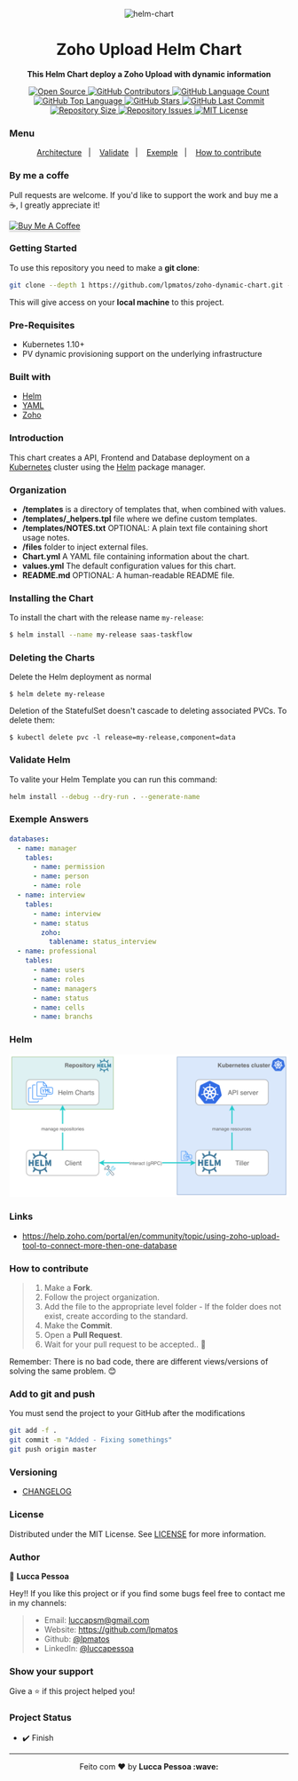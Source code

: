 <p align="center">
  <img alt="helm-chart" src="https://caylent.com/wp-content/uploads/2018/12/Featured-images-helms-tools.png" width="250px" float="center"/>
</p>

<h1 align="center">Zoho Upload Helm Chart</h1>

<p align="center">
  <strong>This Helm Chart deploy a Zoho Upload with dynamic information</strong>
</p>

<p align="center">
  <a href="https://github.com/lpmatos/zoho-dynamic-chart">
    <img alt="Open Source" src="https://badges.frapsoft.com/os/v1/open-source.svg?v=102">
  </a>

  <a href="https://github.com/lpmatos/zoho-dynamic-chart/graphs/contributors">
    <img alt="GitHub Contributors" src="https://img.shields.io/github/contributors/lpmatos/zoho-dynamic-chart">
  </a>

  <a href="https://github.com/lpmatos/zoho-dynamic-chart">
    <img alt="GitHub Language Count" src="https://img.shields.io/github/languages/count/lpmatos/zoho-dynamic-chart">
  </a>

  <a href="https://github.com/lpmatos/zoho-dynamic-chart">
    <img alt="GitHub Top Language" src="https://img.shields.io/github/languages/top/lpmatos/zoho-dynamic-chart">
  </a>

  <a href="https://github.com/lpmatos/zoho-dynamic-chart/stargazers">
    <img alt="GitHub Stars" src="https://img.shields.io/github/stars/lpmatos/zoho-dynamic-chart?style=social">
  </a>

  <a href="https://github.com/lpmatos/zoho-dynamic-chart/commits/master">
    <img alt="GitHub Last Commit" src="https://img.shields.io/github/last-commit/lpmatos/zoho-dynamic-chart">
  </a>

  <a href="https://github.com/lpmatos/zoho-dynamic-chart">
    <img alt="Repository Size" src="https://img.shields.io/github/repo-size/lpmatos/zoho-dynamic-chart">
  </a>

  <a href="https://github.com/lpmatos/zoho-dynamic-chart/issues">
    <img alt="Repository Issues" src="https://img.shields.io/github/issues/lpmatos/zoho-dynamic-chart">
  </a>

  <a href="https://github.com/lpmatos/zoho-dynamic-chart/blob/master/LICENSE">
    <img alt="MIT License" src="https://img.shields.io/github/license/lpmatos/zoho-dynamic-chart">
  </a>
</p>

### Menu

<p align="center">
  <a href="#architecture">Architecture</a>&nbsp;&nbsp;&nbsp;|&nbsp;&nbsp;&nbsp;
  <a href="#validate-helm">Validate</a>&nbsp;&nbsp;&nbsp;|&nbsp;&nbsp;&nbsp;
  <a href="#exemple-answers">Exemple</a>&nbsp;&nbsp;&nbsp;|&nbsp;&nbsp;&nbsp;
  <a href="#how-to-contribute">How to contribute</a>
</p>

### By me a coffe

Pull requests are welcome. If you'd like to support the work and buy me a ☕, I greatly appreciate it!

<a href="https://www.buymeacoffee.com/EatdMck" target="_blank"><img src="https://www.buymeacoffee.com/assets/img/custom_images/orange_img.png" alt="Buy Me A Coffee" style="height: 41px !important;width: 100px !important;box-shadow: 0px 3px 2px 0px rgba(190, 190, 190, 0.5) !important;-webkit-box-shadow: 0px 3px 2px 0px rgba(190, 190, 190, 0.5) !important;" ></a>

### Getting Started

To use this repository you need to make a **git clone**:

```bash
git clone --depth 1 https://github.com/lpmatos/zoho-dynamic-chart.git -b master
```

This will give access on your **local machine** to this project.

### Pre-Requisites

* Kubernetes 1.10+
* PV dynamic provisioning support on the underlying infrastructure

### Built with

- [Helm](https://helm.sh/)
- [YAML](https://yaml.org/)
- [Zoho](https://www.zoho.com/deluge/help/docs/upload-files.html)

### Introduction

This chart creates a API, Frontend and Database deployment on a [Kubernetes](http://kubernetes.io) cluster using the [Helm](https://helm.sh) package manager.

### Organization

* **/templates** is a directory of templates that, when combined with values.
* **/templates/_helpers.tpl** file where we define custom templates.
* **/templates/NOTES.txt** OPTIONAL: A plain text file containing short usage notes.
* **/files** folder to inject external files.
* **Chart.yml** A YAML file containing information about the chart.
* **values.yml** The default configuration values for this chart.
* **README.md** OPTIONAL: A human-readable README file.

### Installing the Chart

To install the chart with the release name `my-release`:

```bash
$ helm install --name my-release saas-taskflow
```

### Deleting the Charts

Delete the Helm deployment as normal

```
$ helm delete my-release
```

Deletion of the StatefulSet doesn't cascade to deleting associated PVCs. To delete them:

```
$ kubectl delete pvc -l release=my-release,component=data
```

### Validate Helm

To valite your Helm Template you can run this command:

```bash
helm install --debug --dry-run . --generate-name
```

### Exemple Answers 

```yaml
databases:
  - name: manager
    tables:
      - name: permission
      - name: person
      - name: role
  - name: interview
    tables:
      - name: interview
      - name: status
        zoho:
          tablename: status_interview
  - name: professional
    tables:
      - name: users
      - name: roles
      - name: managers
      - name: status
      - name: cells
      - name: branchs
```

### Helm

![Alt text](docs/HELM.png?raw=true "Helm")

### Links

* https://help.zoho.com/portal/en/community/topic/using-zoho-upload-tool-to-connect-more-then-one-database

### How to contribute

>
> 1. Make a **Fork**.
> 2. Follow the project organization.
> 3. Add the file to the appropriate level folder - If the folder does not exist, create according to the standard.
> 4. Make the **Commit**.
> 5. Open a **Pull Request**.
> 6. Wait for your pull request to be accepted.. 🚀
>
Remember: There is no bad code, there are different views/versions of solving the same problem. 😊

### Add to git and push

You must send the project to your GitHub after the modifications

```bash
git add -f .
git commit -m "Added - Fixing somethings"
git push origin master
```

### Versioning

- [CHANGELOG](CHANGELOG.md)

### License

Distributed under the MIT License. See [LICENSE](LICENSE) for more information.

### Author

👤 **Lucca Pessoa**

Hey!! If you like this project or if you find some bugs feel free to contact me in my channels:

> * Email: luccapsm@gmail.com
> * Website: https://github.com/lpmatos
> * Github: [@lpmatos](https://github.com/lpmatos)
> * LinkedIn: [@luccapessoa](https://linkedin.com/in/luccapessoa)

### Show your support

Give a ⭐️ if this project helped you!

### Project Status

* ✔️ Finish

---

<p align="center">Feito com ❤️ by <strong>Lucca Pessoa :wave:</p>
